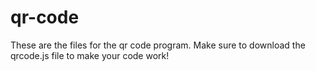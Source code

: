# qr-code
These are the files for the qr code program.
Make sure to download the qrcode.js file to make your code work!
